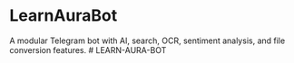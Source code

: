 # LearnAuraBot

A modular Telegram bot with AI, search, OCR, sentiment analysis, and file conversion features.
#   L E A R N - A U R A - B O T  
 